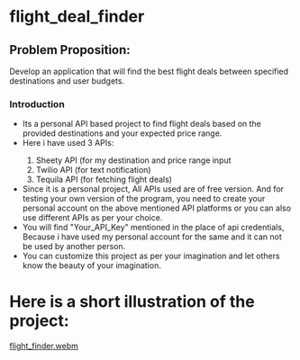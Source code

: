 # **flight_deal_finder**
<h2>Problem Proposition:</h2>
<p>Develop an application that will find the best flight deals between specified destinations and user budgets.</p>
<h3>Introduction</h3>
<ul>
<li>Its a personal API based project to find flight deals based on the provided destinations and your expected price range.</li>
  <li>Here i have used 3 APIs:</li>
  <ol>
    <li>Sheety API (for my destination and price range input </li>
    <li>Twilio API (for text notification) </li> 
    <li>Tequila API (for fetching flight deals)</li>
  </ol>
<li>Since it is a personal project, All APIs used are of free version. And for testing your own version of the program, you need to create your personal account on the above mentioned API platforms or you can also use different APIs as per your choice.</li>
<li>You will find "Your_API_Key" mentioned in the place of api credentials, Because i have used my personal account for the same and it can not be used by another person.</li>
<li>You can customize this project as per your imagination and let others know the beauty of your imagination.</li>
</ul>

# 
# **Here is a short illustration of the project:**

[flight_finder.webm](https://github.com/dibyansh01/flight_deal_finder/assets/129924389/ebf60508-d9f8-413d-b34a-3d6b07f194f0)

